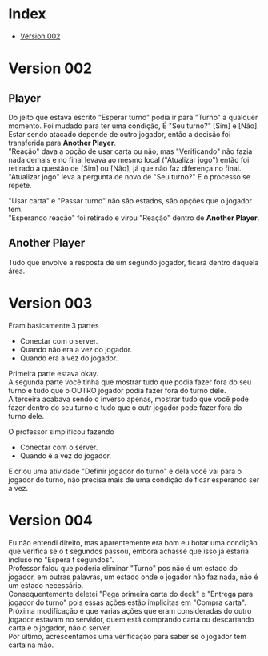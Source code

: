 # Index #
* [Version 002](https://github.com/thiagola92/Reset/blob/master/digrams/activity%20diagram/Patch_History.md#version-002)

# Version 002 #

## Player ##
Do jeito que estava escrito "Esperar turno" podia ir para "Turno" a qualquer momento. Foi mudado para ter uma condição, É "Seu turno?" [Sim] e [Não].    
Estar sendo atacado depende de outro jogador, então a decisão foi transferida para __Another Player__.    
"Reação" dava a opção de usar carta ou não, mas "Verificando" não fazia nada demais e no final levava ao mesmo local ("Atualizar jogo") então foi retirado a questão de [Sim] ou [Não], já que não faz diferença no final.    
"Atualizar jogo" leva a pergunta de novo de "Seu turno?" E o processo se repete.

"Usar carta" e "Passar turno" não são estados, são opções que o jogador tem.    
"Esperando reação" foi retirado e virou "Reação" dentro de __Another Player__.    

## Another Player ##
Tudo que envolve a resposta de um segundo jogador, ficará dentro daquela área.

# Version 003 #

Eram basicamente 3 partes  
* Conectar com o server.
* Quando não era a vez do jogador.
* Quando era a vez do jogador.

Primeira parte estava okay.  
A segunda parte você tinha que mostrar tudo que podia fazer fora do seu turno e tudo que o OUTRO jogador podia fazer fora do turno dele.  
A terceira acabava sendo o inverso apenas, mostrar tudo que você pode fazer dentro do seu turno e tudo que o outr jogador pode fazer fora do turno dele.  

O professor simplificou fazendo 
* Conectar com o server.
* Quando é a vez do jogador.

E criou uma atividade "Definir jogador do turno" e dela você vai para o jogador do turno, não precisa mais de uma condição de ficar esperando ser a vez.  

# Version 004 #

Eu não entendi direito, mas aparentemente era bom eu botar uma condição que verifica se o __t__ segundos passou, embora achasse que isso já estaria incluso no "Espera t segundos".  
Professor falou que poderia eliminar "Turno" pos não é um estado do jogador, em outras palavras, um estado onde o jogador não faz nada, não é um estado necessário.  
Consequentemente deletei "Pega primeira carta do deck" e "Entrega para jogador do turno" pois essas ações estão implicitas em "Compra carta".  
Próxima modificação é que varias ações que eram consideradas do outro jogador estavam no servidor, quem está comprando carta ou descartando carta é o jogador, não o server.  
Por último, acrescentamos uma verificação para saber se o jogador tem carta na mão.  